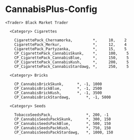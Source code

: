 # CannabisPlus-Config

    <Trader> Black Market Trader
    
      <Category> Cigarettes
      
        CigarettePack_Chernamorka,         *,     10,    2
        CigarettePack_Merkur,              *,     12,    4
        CigarettePack_Partyzanka,          *,     15,    5
        CP_CigarettePack_CannabisSkunk,    *,     100,    5
        CP_CigarettePack_CannabisBlue,     *,     150,    5
        CP_CigarettePack_CannabisKush,     *,     200,    5
        CP_CigarettePack_CannabisStardawg, *,     250,    5
        
      <Category> Bricks
      
        CP_CannabisBrickSkunk,		*, -1, 1000
        CP_CannabisBrickBlue,		*, -1, 2500
        CP_CannabisBrickKush,		*, -1, 3500
        CP_CannabisBrickStardawg,		*, -1, 5000
        
      <Category> Seeds
      
        TobaccoSeedsPack,               *, 200, -1
        CP_CannabisSeedsPackSkunk,      *, 300, 150
        CP_CannabisSeedsPackBlue,       *, 500, 150
        CP_CannabisSeedsPackKush,       *, 750, 150
        CP_CannabisSeedsPackStardawg,   *, 1000, 150

